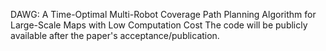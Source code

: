 DAWG: A Time-Optimal Multi-Robot Coverage Path Planning Algorithm for Large-Scale Maps with Low Computation Cost
The code will be publicly available after the paper's acceptance/publication.
